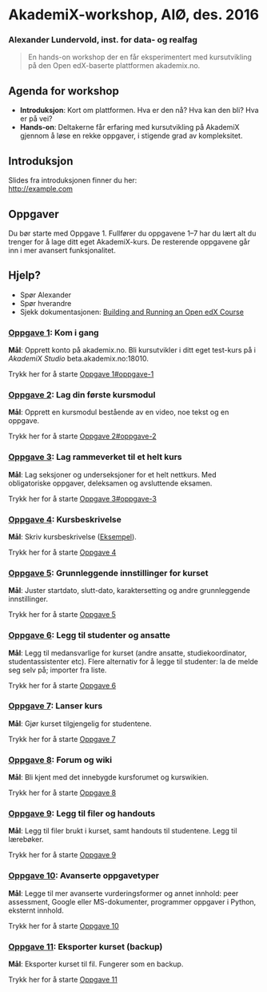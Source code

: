# AkademiX-workshop, AIØ, des. 2016
### Alexander Lundervold, inst. for data- og realfag

> En hands-on workshop der en får eksperimentert med kursutvikling på den Open edX-baserte plattformen akademix.no.

## Agenda for workshop

  * **Introduksjon**: Kort om plattformen. Hva er den nå? Hva kan den bli? Hva er på vei?
  * **Hands-on**: Deltakerne får erfaring med kursutvikling på AkademiX gjennom å løse en rekke oppgaver, i stigende grad av kompleksitet. 

## Introduksjon
Slides fra introduksjonen finner du her:    
http://example.com

## Oppgaver
Du bør starte med Oppgave 1. Fullfører du oppgavene 1–7 har du lært alt du trenger for å lage ditt eget AkademiX-kurs. De resterende oppgavene går inn i mer avansert funksjonalitet.

## Hjelp?
   * Spør Alexander
   * Spør hverandre
   * Sjekk dokumentasjonen: [Building and Running an Open edX Course](http://edx.readthedocs.io/projects/open-edx-building-and-running-a-course/en/open-release-eucalyptus.master)

### [Oppgave 1](Oppgave_1/Oppgave_1.md#oppgave-1): Kom i gang
  **Mål**: Opprett konto på akademix.no. Bli kursutvikler i ditt eget test-kurs på i *AkademiX Studio* beta.akademix.no:18010.
  
  Trykk her for å starte [Oppgave 1#oppgave-1](Oppgave_1/Oppgave_1.md)

### [Oppgave 2](Oppgave_2/Oppgave_2.md#oppgave-2): Lag din første kursmodul
  **Mål**: Opprett en kursmodul bestående av en video, noe tekst og en oppgave.
  
  Trykk her for å starte [Oppgave 2#oppgave-2](Oppgave_2/Oppgave_2.md)
  
### [Oppgave 3](Oppgave_3/Oppgave_3.md#oppgave-3): Lag rammeverket til et helt kurs
  **Mål**: Lag seksjoner og underseksjoner for et helt nettkurs. Med obligatoriske oppgaver, deleksamen og avsluttende eksamen.
  
  Trykk her for å starte [Oppgave 3#oppgave-3](Oppgave_3/Oppgave_3.md)

### [Oppgave 4](Oppgave_4/Oppgave_4.md#oppgave-4): Kursbeskrivelse
  **Mål**: Skriv kursbeskrivelse ([Eksempel](https://beta.akademix.no/courses/course-v1:UiBx+ELMED219+January_Elective/about)). 
  
  Trykk her for å starte [Oppgave 4](Oppgave_4/Oppgave_4.md#oppgave-4)

### [Oppgave 5](Oppgave_5/Oppgave_5.md#oppgave-5): Grunnleggende innstillinger for kurset
  **Mål**: Juster startdato, slutt-dato, karaktersetting og andre grunnleggende innstillinger. 
  
  Trykk her for å starte [Oppgave 5](Oppgave_5/Oppgave_5.md#oppgave-5)

### [Oppgave 6](Oppgave_6/Oppgave_6.md#oppgave-6): Legg til studenter og ansatte
  **Mål**: Legg til medansvarlige for kurset (andre ansatte, studiekoordinator, studentassistenter etc). Flere alternativ for å legge til studenter: la de melde seg selv på; importer fra liste. 
  
  Trykk her for å starte [Oppgave 6](Oppgave_6/Oppgave_6.md#oppgave-6)

### [Oppgave 7](Oppgave_7/Oppgave_7.md#oppgave-7): Lanser kurs
  **Mål**: Gjør kurset tilgjengelig for studentene. 
  
  Trykk her for å starte [Oppgave 7](Oppgave_7/Oppgave_7.md#oppgave-7)

### [Oppgave 8](Oppgave_8/Oppgave_8.md#oppgave-8): Forum og wiki
  **Mål**: Bli kjent med det innebygde kursforumet og kurswikien.
  
  Trykk her for å starte [Oppgave 8](Oppgave_8/Oppgave_8.md#oppgave-8)

### [Oppgave 9](Oppgave_9/Oppgave_9.md#oppgave-9): Legg til filer og handouts
  **Mål**: Legg til filer brukt i kurset, samt handouts til studentene. Legg til lærebøker.
  
  Trykk her for å starte [Oppgave 9](Oppgave_9/Oppgave_9.md#oppgave-9)

### [Oppgave 10](Oppgave_10/Oppgave_10.md#oppgave-10): Avanserte oppgavetyper
  **Mål**: Legge til mer avanserte vurderingsformer og annet innhold: peer assessment, Google eller MS-dokumenter, programmer oppgaver i Python, eksternt innhold.
  
  Trykk her for å starte [Oppgave 10](Oppgave_10/Oppgave_10.md#oppgave-10)

### [Oppgave 11](Oppgave_11/Oppgave_11.md#oppgave-11): Eksporter kurset (backup)
  **Mål**: Eksporter kurset til fil. Fungerer som en backup.
  
  Trykk her for å starte [Oppgave 11](Oppgave_11/Oppgave_11.md#oppgave-11)
